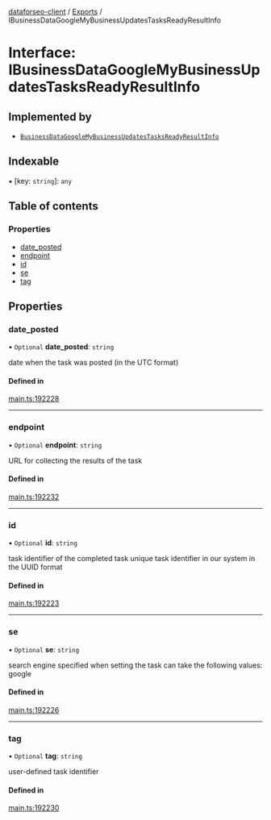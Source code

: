 [dataforseo-client](../README.md) / [Exports](../modules.md) / IBusinessDataGoogleMyBusinessUpdatesTasksReadyResultInfo

# Interface: IBusinessDataGoogleMyBusinessUpdatesTasksReadyResultInfo

## Implemented by

- [`BusinessDataGoogleMyBusinessUpdatesTasksReadyResultInfo`](../classes/BusinessDataGoogleMyBusinessUpdatesTasksReadyResultInfo.md)

## Indexable

▪ [key: `string`]: `any`

## Table of contents

### Properties

- [date\_posted](IBusinessDataGoogleMyBusinessUpdatesTasksReadyResultInfo.md#date_posted)
- [endpoint](IBusinessDataGoogleMyBusinessUpdatesTasksReadyResultInfo.md#endpoint)
- [id](IBusinessDataGoogleMyBusinessUpdatesTasksReadyResultInfo.md#id)
- [se](IBusinessDataGoogleMyBusinessUpdatesTasksReadyResultInfo.md#se)
- [tag](IBusinessDataGoogleMyBusinessUpdatesTasksReadyResultInfo.md#tag)

## Properties

### date\_posted

• `Optional` **date\_posted**: `string`

date when the task was posted (in the UTC format)

#### Defined in

[main.ts:192228](https://github.com/dataforseo/TypeScriptClient/blob/7ca1aa4/main.ts#L192228)

___

### endpoint

• `Optional` **endpoint**: `string`

URL for collecting the results of the task

#### Defined in

[main.ts:192232](https://github.com/dataforseo/TypeScriptClient/blob/7ca1aa4/main.ts#L192232)

___

### id

• `Optional` **id**: `string`

task identifier of the completed task
unique task identifier in our system in the UUID format

#### Defined in

[main.ts:192223](https://github.com/dataforseo/TypeScriptClient/blob/7ca1aa4/main.ts#L192223)

___

### se

• `Optional` **se**: `string`

search engine specified when setting the task
can take the following values: google

#### Defined in

[main.ts:192226](https://github.com/dataforseo/TypeScriptClient/blob/7ca1aa4/main.ts#L192226)

___

### tag

• `Optional` **tag**: `string`

user-defined task identifier

#### Defined in

[main.ts:192230](https://github.com/dataforseo/TypeScriptClient/blob/7ca1aa4/main.ts#L192230)
